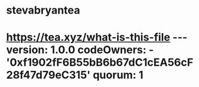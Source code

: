 # stevabryantea
# https://tea.xyz/what-is-this-file --- version: 1.0.0 codeOwners:   - '0xf1902fF6B55bB6b67dC1cEA56cF28f47d79eC315' quorum: 1
